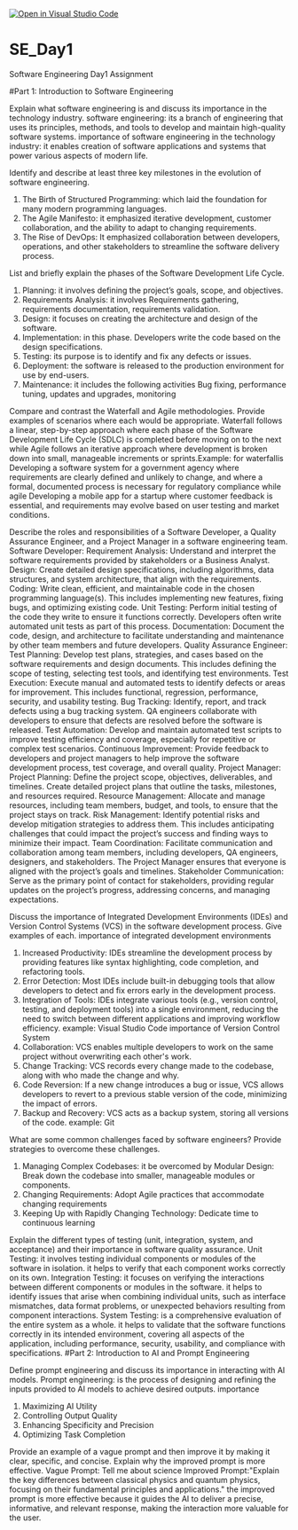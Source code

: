 [![Open in Visual Studio Code](https://classroom.github.com/assets/open-in-vscode-2e0aaae1b6195c2367325f4f02e2d04e9abb55f0b24a779b69b11b9e10269abc.svg)](https://classroom.github.com/online_ide?assignment_repo_id=15593645&assignment_repo_type=AssignmentRepo)
# SE_Day1
Software Engineering Day1 Assignment

#Part 1: Introduction to Software Engineering

Explain what software engineering is and discuss its importance in the technology industry.
software engineering: its a branch of engineering that uses its principles, methods, and tools to develop and maintain high-quality software systems.
importance of software engineering in the technology industry: it enables creation of software applications and systems that power various aspects of modern life.

Identify and describe at least three key milestones in the evolution of software engineering.
1) The Birth of Structured Programming: which laid the foundation for many modern programming languages.
2) The Agile Manifesto: it emphasized iterative development, customer collaboration, and the ability to adapt to changing requirements.
3) The Rise of DevOps: It emphasized collaboration between developers, operations, and other stakeholders to streamline the software delivery process.

List and briefly explain the phases of the Software Development Life Cycle.
1) Planning: it involves defining the project’s goals, scope, and objectives.
2) Requirements Analysis: it involves Requirements gathering, requirements documentation, requirements validation.
3) Design: it focuses on creating the architecture and design of the software.
4) Implementation: in this phase. Developers write the code based on the design specifications.
5) Testing: its purpose is to identify and fix any defects or issues.
6) Deployment: the software is released to the production environment for use by end-users.
7) Maintenance: it includes the following activities Bug fixing, performance tuning, updates and upgrades, monitoring

Compare and contrast the Waterfall and Agile methodologies. Provide examples of scenarios where each would be appropriate.
Waterfall follows a linear, step-by-step approach where each phase of the Software Development Life Cycle (SDLC) is completed before moving on to the next while Agile follows an iterative approach where development is broken down into small, manageable increments or sprints.Example: for waterfallis  Developing a software system for a government agency where requirements are clearly defined and unlikely to change, and where a formal, documented process is necessary for regulatory compliance while agile Developing a mobile app for a startup where customer feedback is essential, and requirements may evolve based on user testing and market conditions.

Describe the roles and responsibilities of a Software Developer, a Quality Assurance Engineer, and a Project Manager in a software engineering team.
Software Developer:
Requirement Analysis: Understand and interpret the software requirements provided by stakeholders or a Business Analyst.
Design: Create detailed design specifications, including algorithms, data structures, and system architecture, that align with the requirements.
Coding: Write clean, efficient, and maintainable code in the chosen programming language(s). This includes implementing new features, fixing bugs, and optimizing existing code.
Unit Testing: Perform initial testing of the code they write to ensure it functions correctly. Developers often write automated unit tests as part of this process.
Documentation: Document the code, design, and architecture to facilitate understanding and maintenance by other team members and future developers.
Quality Assurance Engineer:
Test Planning: Develop test plans, strategies, and cases based on the software requirements and design documents. This includes defining the scope of testing, selecting test tools, and identifying test environments.
Test Execution: Execute manual and automated tests to identify defects or areas for improvement. This includes functional, regression, performance, security, and usability testing.
Bug Tracking: Identify, report, and track defects using a bug tracking system. QA engineers collaborate with developers to ensure that defects are resolved before the software is released.
Test Automation: Develop and maintain automated test scripts to improve testing efficiency and coverage, especially for repetitive or complex test scenarios.
Continuous Improvement: Provide feedback to developers and project managers to help improve the software development process, test coverage, and overall quality.
Project Manager:
Project Planning: Define the project scope, objectives, deliverables, and timelines. Create detailed project plans that outline the tasks, milestones, and resources required.
Resource Management: Allocate and manage resources, including team members, budget, and tools, to ensure that the project stays on track.
Risk Management: Identify potential risks and develop mitigation strategies to address them. This includes anticipating challenges that could impact the project’s success and finding ways to minimize their impact.
Team Coordination: Facilitate communication and collaboration among team members, including developers, QA engineers, designers, and stakeholders. The Project Manager ensures that everyone is aligned with the project’s goals and timelines.
Stakeholder Communication: Serve as the primary point of contact for stakeholders, providing regular updates on the project’s progress, addressing concerns, and managing expectations.

Discuss the importance of Integrated Development Environments (IDEs) and Version Control Systems (VCS) in the software development process. Give examples of each.
importance of integrated development environments
1) Increased Productivity: IDEs streamline the development process by providing features like syntax highlighting, code completion, and refactoring tools.
2) Error Detection: Most IDEs include built-in debugging tools that allow developers to detect and fix errors early in the development process.
3) Integration of Tools: IDEs integrate various tools (e.g., version control, testing, and deployment tools) into a single environment, reducing the need to switch between different applications and improving workflow efficiency.
   example: Visual Studio Code
importance of Version Control System
1) Collaboration: VCS enables multiple developers to work on the same project without overwriting each other's work.
2) Change Tracking: VCS records every change made to the codebase, along with who made the change and why.
3) Code Reversion: If a new change introduces a bug or issue, VCS allows developers to revert to a previous stable version of the code, minimizing the impact of errors.
4) Backup and Recovery: VCS acts as a backup system, storing all versions of the code.
   example: Git

What are some common challenges faced by software engineers? Provide strategies to overcome these challenges.
1) Managing Complex Codebases: it be overcomed by Modular Design: Break down the codebase into smaller, manageable modules or components.
2) Changing Requirements: Adopt Agile practices that accommodate changing requirements
3) Keeping Up with Rapidly Changing Technology: Dedicate time to continuous learning


Explain the different types of testing (unit, integration, system, and acceptance) and their importance in software quality assurance.
Unit Testing: it  involves testing individual components or modules of the software in isolation. it helps to verify that each component works correctly on its own.
Integration Testing: it focuses on verifying the interactions between different components or modules in the software. it helps to identify issues that arise when combining individual units, such as interface mismatches, data format problems, or unexpected behaviors resulting from component interactions.
System Testing: is a comprehensive evaluation of the entire system as a whole. it helps to validate that the software functions correctly in its intended environment, covering all aspects of the application, including performance, security, usability, and compliance with specifications.
#Part 2: Introduction to AI and Prompt Engineering


Define prompt engineering and discuss its importance in interacting with AI models.
Prompt engineering: is the process of designing and refining the inputs provided to AI models to achieve desired outputs.
importance
1) Maximizing AI Utility
2) Controlling Output Quality
3) Enhancing Specificity and Precision
4) Optimizing Task Completion

Provide an example of a vague prompt and then improve it by making it clear, specific, and concise. Explain why the improved prompt is more effective.
Vague Prompt: Tell me about science 
Improved Prompt:"Explain the key differences between classical physics and quantum physics, focusing on their fundamental principles and applications."
the improved prompt is more effective because it guides the AI to deliver a precise, informative, and relevant response, making the interaction more valuable for the user.
